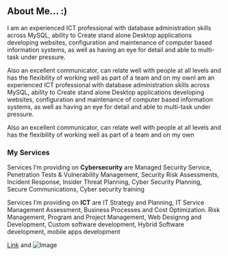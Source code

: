 ## About Me... :)


I am an experienced ICT professional with database administration skills across MySQL, ability to Create stand alone Desktop applications developing websites, configuration and maintenance of computer based information systems, as well as having an eye for detail and able to multi-task under pressure. 

Also an excellent communicator, can relate well with people at all levels and has the flexibility of working well as part of a team and on my ownI am an experienced ICT professional with database administration skills across MySQL, ability to Create stand alone Desktop applications developing websites, configuration and maintenance of computer based information systems, as well as having an eye for detail and able to multi-task under pressure.

Also an excellent communicator, can relate well with people at all levels and has the flexibility of working well as part of a team and on my own


### My Services

Services I’m providing on **Cybersecurity** are Managed Security Service, Penetration Tests & Vulnerability Management, Security Risk Assessments, Incident Response, Insider Threat Planning, Cyber Security Planning, Secure Communications, Cyber security training

Services I’m providing on **ICT** are IT Strategy and Planning, IT Service Management Assessment, Business Processes and Cost Optimization.
Risk Management, Program and Project Management, Web Designng and Development, Custom software development, Hybrid Software development, mobile apps development



[Link](https://wa.me/255684049052) and ![Image](https://media-exp1.licdn.com/dms/image/C4D03AQElCAcZ4n0BfA/profile-displayphoto-shrink_800_800/0/1563112611470?e=1650499200&v=beta&t=x4er_0278cabfiVpAmyOKVVkq5IEqaPFqrwf4OpPhnA)
```



